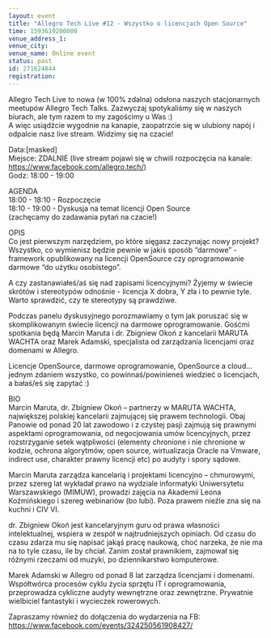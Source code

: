 ```yaml
---
layout: event
title: "Allegro Tech Live #12 - Wszystko o licencjach Open Source"
time: 1593619200000
venue_address_1: 
venue_city: 
venue_name: Online event
status: past
id: 271624844
registration: 
---
```


<p>Allegro Tech Live to nowa (w 100% zdalna) odsłona naszych stacjonarnych meetupów Allegro Tech Talks. Zazwyczaj spotykaliśmy się w naszych biurach, ale tym razem to my zagościmy u Was :)<br />A więc usiądźcie wygodnie na kanapie, zaopatrzcie się w ulubiony napój i odpalcie nasz live stream. Widzimy się na czacie!</p>
<p>Data:[masked]<br />Miejsce: ZDALNIE (live stream pojawi się w chwili rozpoczęcia na kanale: <a href="https://www.facebook.com/allegro.tech/" class="linkified">https://www.facebook.com/allegro.tech/</a>)<br />Godz: 18:00 - 19:00</p>
<p>AGENDA<br />18:00 - 18:10 - Rozpoczęcie<br />18:10 - 19:00 - Dyskusja na temat licencji Open Source<br />(zachęcamy do zadawania pytań na czacie!)</p>
<p>OPIS<br />Co jest pierwszym narzędziem, po które sięgasz zaczynając nowy projekt? Wszystko, co wymienisz będzie pewnie w jakiś sposób “darmowe” - framework opublikowany na licencji OpenSource czy oprogramowanie darmowe “do użytku osobistego”.</p>
<p>A czy zastanawiałeś/aś się nad zapisami licencyjnymi? Żyjemy w świecie skrótów i stereotypów odnośnie - licencja X dobra, Y zła i to pewnie tyle. Warto sprawdzić, czy te stereotypy są prawdziwe.</p>
<p>Podczas panelu dyskusyjnego porozmawiamy o tym jak poruszać się w skomplikowanym świecie licencji na darmowe oprogramowanie. Gośćmi spotkania będą Marcin Maruta i dr. Zbigniew Okoń z kancelarii MARUTA WACHTA oraz Marek Adamski, specjalista od zarządzania licencjami oraz domenami w Allegro.</p>
<p>Licencje OpenSource, darmowe oprogramowanie, OpenSource a cloud… jednym zdaniem wszystko, co powinnaś/powinieneś wiedzieć o licencjach, a bałaś/eś się zapytać :)</p>
<p>BIO<br />Marcin Maruta, dr. Zbigniew Okoń – partnerzy w MARUTA WACHTA, największej polskiej kancelarii zajmującej się prawem technologii. Obaj Panowie od ponad 20 lat zawodowo i z czystej pasji zajmują się prawnymi aspektami oprogramowania, od negocjowania umów licencyjnych, przez rozstrzyganie setek wątpliwości (elementy chronione i nie chronione w kodzie, ochrona algorytmów, open source, wirtualizacja Oracle na Vmware, indirect use, charakter prawny licencji etc) po audyty i spory sądowe.</p>
<p>Marcin Maruta zarządza kancelarią i projektami licencyjno – chmurowymi, przez szereg lat wykładał prawo na wydziale informatyki Uniwersytetu Warszawskiego (MIMUW), prowadzi zajęcia na Akademii Leona Koźmińskiego i szereg webinariów (bo lubi). Poza prawem nieźle zna się na kuchni i CIV VI.</p>
<p>dr. Zbigniew Okoń jest kancelaryjnym guru od prawa własności intelektualnej, wspiera w zespół w najtrudniejszych opiniach. Od czasu do czasu zdarza mu się napisać jakąś pracę naukową, choć narzeka, że nie ma na to tyle czasu, ile by chciał. Zanim został prawnikiem, zajmował się różnymi rzeczami od muzyki, po dziennikarstwo komputerowe.</p>
<p>Marek Adamski w Allegro od ponad 8 lat zarządza licencjami i domenami. Współtwórca procesów cyklu życia sprzętu IT i oprogramowania, przeprowadza cykliczne audyty wewnętrzne oraz zewnętrzne. Prywatnie wielbiciel fantastyki i wycieczek rowerowych.</p>
<p>Zapraszamy również do dołączenia do wydarzenia na FB:<br /><a href="https://www.facebook.com/events/324250561908427/" class="linkified">https://www.facebook.com/events/324250561908427/</a></p>
